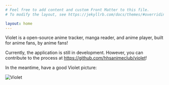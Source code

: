 ```yaml
---
# Feel free to add content and custom Front Matter to this file.
# To modify the layout, see https://jekyllrb.com/docs/themes/#overriding-theme-defaults

layout: home
---
```

Violet is a open-source anime tracker, manga reader, and anime player, built for anime fans, by anime fans!

Currently, the application is still in development. However, you can contribute to the process at <https://github.com/hhsanimeclub/violet>!

In the meantime, have a good Violet picture:

![Violet](/assets/img/violet.png)